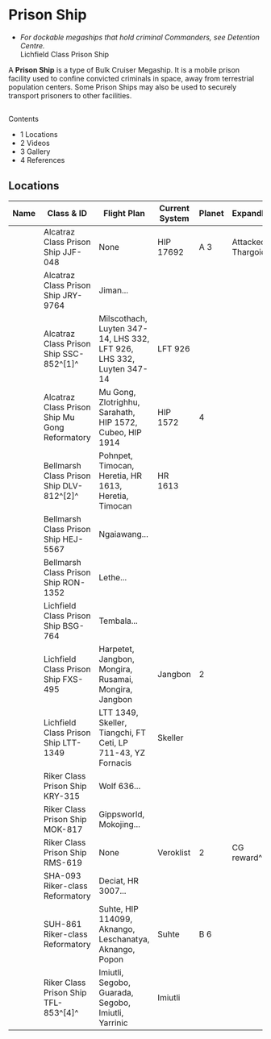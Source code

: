 # Prison Ship
- *For dockable megaships that hold criminal Commanders, see Detention Centre.* 	 	 	 		 			 		 		 		 			
Lichfield Class Prison Ship

A **Prison Ship** is a type of Bulk Cruiser Megaship. It is a mobile prison facility used to confine convicted criminals in space, away from terrestrial population centers. Some Prison Ships may also be used to securely transport prisoners to other facilities.

## 

Contents

- 1 Locations
- 2 Videos
- 3 Gallery
- 4 References

## Locations

| Name | Class & ID | Flight Plan | Current System | Planet | ExpandNotes |
| --- | --- | --- | --- | --- | --- |
|  | Alcatraz Class Prison Ship JJF-048 | None | HIP 17692 | A 3 | Attacked by Thargoids |
|  | Alcatraz Class Prison Ship JRY-9764 | Jiman... |  |  |  |
|  | Alcatraz Class Prison Ship SSC-852^[1]^ | Milscothach, Luyten 347-14, LHS 332, LFT 926, LHS 332, Luyten 347-14 | LFT 926 |  |  |
|  | Alcatraz Class Prison Ship Mu Gong Reformatory | Mu Gong, Zlotrighhu, Sarahath, HIP 1572, Cubeo, HIP 1914 | HIP 1572 | 4 |  |
|  | Bellmarsh Class Prison Ship DLV-812^[2]^ | Pohnpet, Timocan, Heretia, HR 1613, Heretia, Timocan | HR 1613 |  |  |
|  | Bellmarsh Class Prison Ship HEJ-5567 | Ngaiawang... |  |  |  |
|  | Bellmarsh Class Prison Ship RON-1352 | Lethe... |  |  |  |
|  | Lichfield Class Prison Ship BSG-764 | Tembala... |  |  |  |
|  | Lichfield Class Prison Ship FXS-495 | Harpetet, Jangbon, Mongira, Rusamai, Mongira, Jangbon | Jangbon | 2 |  |
|  | Lichfield Class Prison Ship LTT-1349 | LTT 1349, Skeller, Tiangchi, FT Ceti, LP 711-43, YZ Fornacis | Skeller |  |  |
|  | Riker Class Prison Ship KRY-315 | Wolf 636... |  |  |  |
|  | Riker Class Prison Ship MOK-817 | Gippsworld, Mokojing... |  |  |  |
|  | Riker Class Prison Ship RMS-619 | None | Veroklist | 2 | CG reward^[3]^ |
|  | SHA-093 Riker-class Reformatory | Deciat, HR 3007... |  |  |  |
|  | SUH-861 Riker-class Reformatory | Suhte, HIP 114099, Aknango, Leschanatya, Aknango, Popon | Suhte | B 6 |  |
|  | Riker Class Prison Ship TFL-853^[4]^ | Imiutli, Segobo, Guarada, Segobo, Imiutli, Yarrinic | Imiutli |  |  |